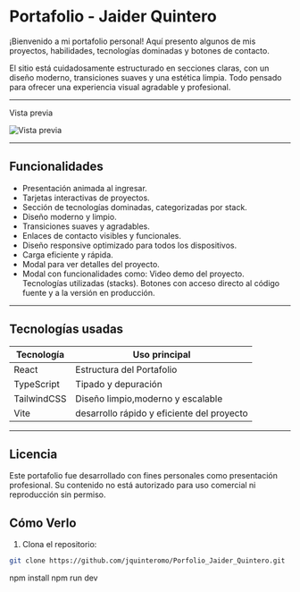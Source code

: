 # Portafolio - Jaider Quintero


¡Bienvenido a mi portafolio personal! Aquí presento algunos de mis proyectos, habilidades, tecnologías dominadas y botones de contacto.

El sitio está cuidadosamente estructurado en secciones claras, con un diseño moderno, transiciones suaves y una estética limpia. Todo pensado para ofrecer una experiencia visual agradable y profesional.

---

Vista previa


![Vista previa](/img_preview/preview.png) 


---

##  Funcionalidades

- Presentación animada al ingresar.
- Tarjetas interactivas de proyectos.
- Sección de tecnologías dominadas, categorizadas por stack.
- Diseño moderno y limpio.
- Transiciones suaves y agradables.
- Enlaces de contacto visibles y funcionales.
- Diseño responsive optimizado para todos los dispositivos.
- Carga eficiente y rápida.
- Modal para ver detalles del proyecto.
- Modal con funcionalidades como:
   Video demo del proyecto.
   Tecnologías utilizadas (stacks).
   Botones con acceso directo al código fuente y a la versión en producción.

---

##  Tecnologías usadas

| Tecnología | Uso principal        |
|------------|----------------------|
| React      | Estructura del Portafolio |
| TypeScript       | Tipado y depuración     |
| TailwindCSS | Diseño limpio,moderno y escalable |
| Vite | desarrollo rápido y eficiente del proyecto |


---

##  Licencia
Este portafolio fue desarrollado con fines personales como presentación profesional.
Su contenido no está autorizado para uso comercial ni reproducción sin permiso.


##  Cómo Verlo

1. Clona el repositorio:
```bash
git clone https://github.com/jquinteromo/Porfolio_Jaider_Quintero.git
```
npm install
npm run dev
